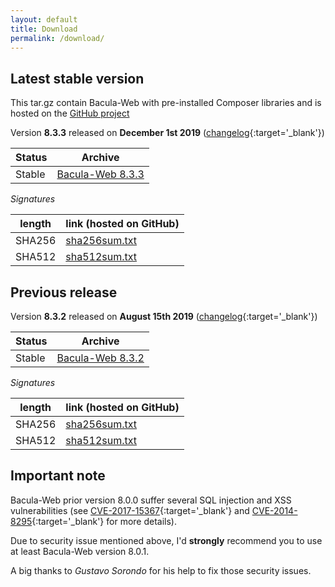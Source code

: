 ```yaml
---
layout: default
title: Download
permalink: /download/
---
```


## Latest stable version 

This tar.gz contain Bacula-Web with pre-installed Composer libraries and is hosted on the [GitHub project](https://github.com/bacula-web/bacula-web)

Version **8.3.3** released on **December 1st 2019** ([changelog](https://github.com/bacula-web/bacula-web/releases/tag/v8.3.3){:target='_blank'})

| Status | Archive | 
| ------ | ------- | 
| Stable | [Bacula-Web 8.3.3](https://github.com/bacula-web/bacula-web/releases/download/v8.3.3/bacula-web-8.3.3.tgz) |

*Signatures*

| length | link (hosted on GitHub) |
| ------ | ----------------------- | 
| SHA256 | [sha256sum.txt](https://github.com/bacula-web/bacula-web/releases/download/v8.3.3/sha256sum.txt) |
| SHA512 | [sha512sum.txt](https://github.com/bacula-web/bacula-web/releases/download/v8.3.3/sha512sum.txt) |

## Previous release

Version **8.3.2** released on **August 15th 2019** ([changelog](https://github.com/bacula-web/bacula-web/releases/tag/v8.3.2){:target='_blank'})

| Status | Archive | 
| ------ | ------- | 
| Stable | [Bacula-Web 8.3.2](https://github.com/bacula-web/bacula-web/releases/download/v8.3.2/bacula-web-8.3.2.tgz) |

*Signatures*

| length | link (hosted on GitHub) |
| ------ | ----------------------- | 
| SHA256 | [sha256sum.txt](https://github.com/bacula-web/bacula-web/releases/download/v8.3.2/sha256sum.txt) |
| SHA512 | [sha512sum.txt](https://github.com/bacula-web/bacula-web/releases/download/v8.3.2/sha512sum.txt) |

## Important note

Bacula-Web prior version 8.0.0 suffer several SQL injection and XSS vulnerabilities (see [CVE-2017-15367](https://www.cvedetails.com/cve/CVE-2017-15367/){:target='_blank'} and [CVE-2014-8295](https://www.cvedetails.com/cve/CVE-2014-8295/){:target='_blank'} for more details). 

Due to security issue mentioned above, I'd **strongly** recommend you to use at least Bacula-Web version 8.0.1.

A big thanks to *Gustavo Sorondo* for his help to fix those security issues.

